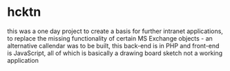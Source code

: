 # hcktn
this was a one day project to create a basis for further intranet applications, to replace the missing functionality of certain
MS Exchange objects - an alternative callendar was to be built, this back-end is in PHP and front-end is JavaScript, all of 
which is basically a drawing board sketch not a working application
